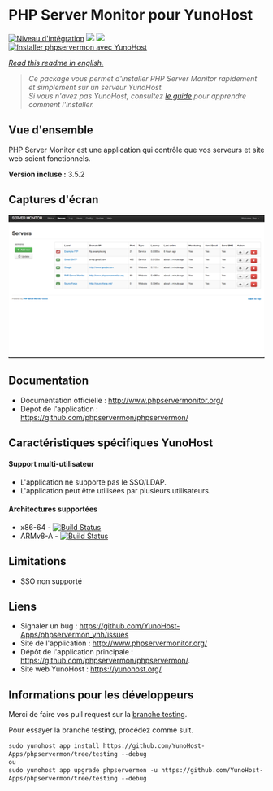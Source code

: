 # PHP Server Monitor pour YunoHost

[![Niveau d'intégration](https://dash.yunohost.org/integration/phpservermon.svg)](https://dash.yunohost.org/appci/app/phpservermon) ![](https://ci-apps.yunohost.org/ci/badges/phpservermon.status.svg) ![](https://ci-apps.yunohost.org/ci/badges/phpservermon.maintain.svg)  
[![Installer phpservermon avec YunoHost](https://install-app.yunohost.org/install-with-yunohost.svg)](https://install-app.yunohost.org/?app=phpservermon)

*[Read this readme in english.](./README.md)* 

> *Ce package vous permet d'installer PHP Server Monitor rapidement et simplement sur un serveur YunoHost.  
Si vous n'avez pas YunoHost, consultez [le guide](https://yunohost.org/#/install) pour apprendre comment l'installer.*

## Vue d'ensemble

PHP Server Monitor est une application qui contrôle que vos serveurs et site web soient fonctionnels.

**Version incluse :** 3.5.2

## Captures d'écran

![](images/screenshot.png)

## Documentation

 * Documentation officielle : http://www.phpservermonitor.org/
 * Dépot de l'application : https://github.com/phpservermon/phpservermon/


## Caractéristiques spécifiques YunoHost

#### Support multi-utilisateur

* L'application ne supporte pas le SSO/LDAP.
* L'application peut être utilisées par plusieurs utilisateurs.

#### Architectures supportées

* x86-64 - [![Build Status](https://ci-apps.yunohost.org/ci/logs/phpservermon%20%28Apps%29.svg)](https://ci-apps.yunohost.org/ci/apps/phpservermon/)
* ARMv8-A - [![Build Status](https://ci-apps-arm.yunohost.org/ci/logs/phpservermon%20%28Apps%29.svg)](https://ci-apps-arm.yunohost.org/ci/apps/phpservermon/)

## Limitations

* SSO non supporté

## Liens

 * Signaler un bug : https://github.com/YunoHost-Apps/phpservermon_ynh/issues
 * Site de l'application : http://www.phpservermonitor.org/
 * Dépôt de l'application principale : https://github.com/phpservermon/phpservermon/.
 * Site web YunoHost : https://yunohost.org/


## Informations pour les développeurs


Merci de faire vos pull request sur la [branche testing](https://github.com/YunoHost-Apps/phpservermon/tree/testing).

Pour essayer la branche testing, procédez comme suit.
```
sudo yunohost app install https://github.com/YunoHost-Apps/phpservermon/tree/testing --debug
ou
sudo yunohost app upgrade phpservermon -u https://github.com/YunoHost-Apps/phpservermon/tree/testing --debug
```
